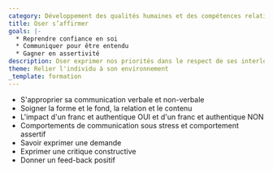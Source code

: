 ```yaml
---
category: Développement des qualités humaines et des compétences relationnelles
title: Oser s’affirmer
goals: |-
  * Reprendre confiance en soi
  * Communiquer pour être entendu
  * Gagner en assertivité
description: Oser exprimer nos priorités dans le respect de ses interlocuteurs
theme: Relier l'individu à son environnement
_template: formation
---
```



* S'approprier sa communication verbale et non-verbale
* Soigner la forme et le fond, la relation et le contenu
* L'impact d'un franc et authentique OUI et d'un franc et authentique NON 
* Comportements de communication sous stress et comportement assertif
* Savoir exprimer une demande 
* Exprimer une critique constructive
* Donner un feed-back positif
